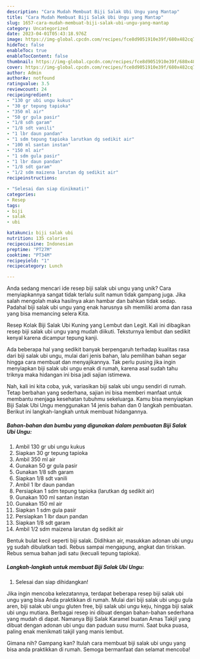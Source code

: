 ```yaml
---
description: "Cara Mudah Membuat Biji Salak Ubi Ungu yang Mantap"
title: "Cara Mudah Membuat Biji Salak Ubi Ungu yang Mantap"
slug: 1657-cara-mudah-membuat-biji-salak-ubi-ungu-yang-mantap
category: Uncategorized
date: 2023-04-01T05:43:18.976Z
image: https://img-global.cpcdn.com/recipes/fce8d9051910e39f/680x482cq70/biji-salak-ubi-ungu-foto-resep-utama.jpg
hideToc: false
enableToc: true
enableTocContent: false
thumbnail: https://img-global.cpcdn.com/recipes/fce8d9051910e39f/680x482cq70/biji-salak-ubi-ungu-foto-resep-utama.jpg
cover: https://img-global.cpcdn.com/recipes/fce8d9051910e39f/680x482cq70/biji-salak-ubi-ungu-foto-resep-utama.jpg
author: Admin
authorAv: notfound
ratingvalue: 3.5
reviewcount: 24
recipeingredient:
- "130 gr ubi ungu kukus"
- "30 gr tepung tapioka"
- "350 ml air"
- "50 gr gula pasir"
- "1/8 sdh garam"
- "1/8 sdt vanili"
- "1 lbr daun pandan"
- "1 sdm tepung tapioka larutkan dg sedikit air"
- "100 ml santan instan"
- "150 ml air"
- "1 sdm gula pasir"
- "1 lbr daun pandan"
- "1/8 sdt garam"
- "1/2 sdm maizena larutan dg sedikit air"
recipeinstructions:

- "Selesai dan siap dinikmati!"
categories:
- Resep
tags:
- biji
- salak
- ubi

katakunci: biji salak ubi 
nutrition: 135 calories
recipecuisine: Indonesian
preptime: "PT27M"
cooktime: "PT34M"
recipeyield: "1"
recipecategory: Lunch

---
```





Anda sedang mencari ide resep biji salak ubi ungu yang unik? Cara menyiapkannya sangat tidak terlalu sulit namun tidak gampang juga. Jika salah mengolah maka hasilnya akan hambar dan bahkan tidak sedap. Padahal biji salak ubi ungu yang enak harusnya sih memiliki aroma dan rasa yang bisa memancing selera Kita.





Resep Kolak Biji Salak Ubi Kuning yang Lembut dan Legit. Kali ini dibagikan resep biji salak ubi ungu yang mudah diikuti. Teksturnya lembut dan sedikit kenyal karena dicampur tepung kanji.

Ada beberapa hal yang sedikit banyak berpengaruh terhadap kualitas rasa dari biji salak ubi ungu, mulai dari jenis bahan, lalu pemilihan bahan segar hingga cara membuat dan menyajikannya. Tak perlu pusing jika ingin menyiapkan biji salak ubi ungu enak di rumah, karena asal sudah tahu triknya maka hidangan ini bisa jadi sajian istimewa.






Nah, kali ini kita coba, yuk, variasikan biji salak ubi ungu sendiri di rumah. Tetap berbahan yang sederhana, sajian ini bisa memberi manfaat untuk membantu menjaga kesehatan tubuhmu sekeluarga. Kamu bisa menyiapkan Biji Salak Ubi Ungu menggunakan 14 jenis bahan dan 0 langkah pembuatan. Berikut ini langkah-langkah untuk membuat hidangannya.

<!--inarticleads1-->

##### Bahan-bahan dan bumbu yang digunakan dalam pembuatan Biji Salak Ubi Ungu:

1. Ambil 130 gr ubi ungu kukus
1. Siapkan 30 gr tepung tapioka
1. Ambil 350 ml air
1. Gunakan 50 gr gula pasir
1. Gunakan 1/8 sdh garam
1. Siapkan 1/8 sdt vanili
1. Ambil 1 lbr daun pandan
1. Persiapkan 1 sdm tepung tapioka (larutkan dg sedikit air)
1. Gunakan 100 ml santan instan
1. Gunakan 150 ml air
1. Siapkan 1 sdm gula pasir
1. Persiapkan 1 lbr daun pandan
1. Siapkan 1/8 sdt garam
1. Ambil 1/2 sdm maizena larutan dg sedikit air


Bentuk bulat kecil seperti biji salak. Didihkan air, masukkan adonan ubi ungu yg sudah dibulatkan tadi. Rebus sampai mengapung, angkat dan tiriskan. Rebus semua bahan jadi satu (kecuali tepung tapioka). 

<!--inarticleads2-->

##### Langkah-langkah untuk membuat Biji Salak Ubi Ungu:


1. Selesai dan siap dihidangkan!

Jika ingin mencoba kelezatannya, terdapat beberapa resep biji salak ubi ungu yang bisa Anda praktikkan di rumah. Mulai dari biji salak ubi ungu gula aren, biji salak ubi ungu gluten free, biji salak ubi ungu keju, hingga biji salak ubi ungu mutiara. Berbagai resep ini dibuat dengan bahan-bahan sederhana yang mudah di dapat. Namanya Biji Salak Karamel buatan Amas Takjil yang dibuat dengan adonan ubi ungu dan paduan susu murni. Saat buka puasa, paling enak menikmati takjil yang manis lembut. 

Gimana nih? Gampang kan? Itulah cara membuat biji salak ubi ungu yang bisa anda praktikkan di rumah. Semoga bermanfaat dan selamat mencoba!
